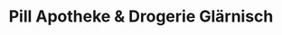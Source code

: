 ---
title: "Pill Apotheke & Drogerie Glärnisch"
url: /rueschlikon/pill-apotheke-und-drogerie-glaernisch/
shop: Drogerie
---